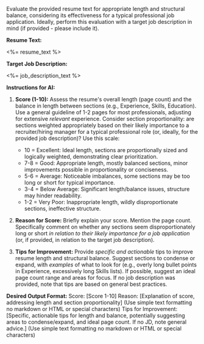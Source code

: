 Evaluate the provided resume text for appropriate length and structural balance, considering its effectiveness for a typical professional job application. Ideally, perform this evaluation with a target job description in mind (if provided - please include it).

**Resume Text:**

<%= resume_text %>

**Target Job Description:**

<%= job_description_text %>

**Instructions for AI:**

1. **Score (1-10):** Assess the resume's overall length (page count) and the balance in length between sections (e.g., Experience, Skills, Education). Use a general guideline of 1-2 pages for most professionals, adjusting for extensive _relevant_ experience. Consider section proportionality: are sections weighted appropriately based on their likely importance to a recruiter/hiring manager for a typical professional role (or, ideally, for the provided job description)? Use this scale:

   - 10 = Excellent: Ideal length, sections are proportionally sized and logically weighted, demonstrating clear prioritization.
   - 7-8 = Good: Appropriate length, mostly balanced sections, minor improvements possible in proportionality or conciseness.
   - 5-6 = Average: Noticeable imbalances, some sections may be too long or short for typical importance.
   - 3-4 = Below Average: Significant length/balance issues, structure may hinder readability.
   - 1-2 = Very Poor: Inappropriate length, wildly disproportionate sections, ineffective structure.

2. **Reason for Score:** Briefly explain your score. Mention the page count. Specifically comment on whether any sections seem disproportionately long or short _in relation to their likely importance for a job application_ (or, if provided, in relation to the target job description).

3. **Tips for Improvement:** Provide _specific and actionable_ tips to improve resume length and structural balance. Suggest sections to condense or expand, with _examples_ of what to look for (e.g., overly long bullet points in Experience, excessively long Skills lists). If possible, suggest an ideal page count range and areas for focus. If no job description was provided, note that tips are based on general best practices.

**Desired Output Format:**
Score: [Score 1-10]
Reason: [Explanation of score, addressing length and section proportionality] (Use simple text formatting no markdown or HTML or special characters)
Tips for Improvement: [Specific, actionable tips for length and balance, potentially suggesting areas to condense/expand, and ideal page count. If no JD, note general advice.] (Use simple text formatting no markdown or HTML or special characters)
